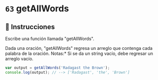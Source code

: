 # `63` getAllWords

## 📝 Instrucciones

Escribe una función llamada "getAllWords".

Dada una oración, "getAllWords" regresa un arreglo que contenga cada palabra de la oración. 
Notas:* Si se da un string vacío, debe regresar un arreglo vacío.

```Javascript
var output = getAllWords('Radagast the Brown');
console.log(output); // --> ['Radagast', 'the', 'Brown']
```